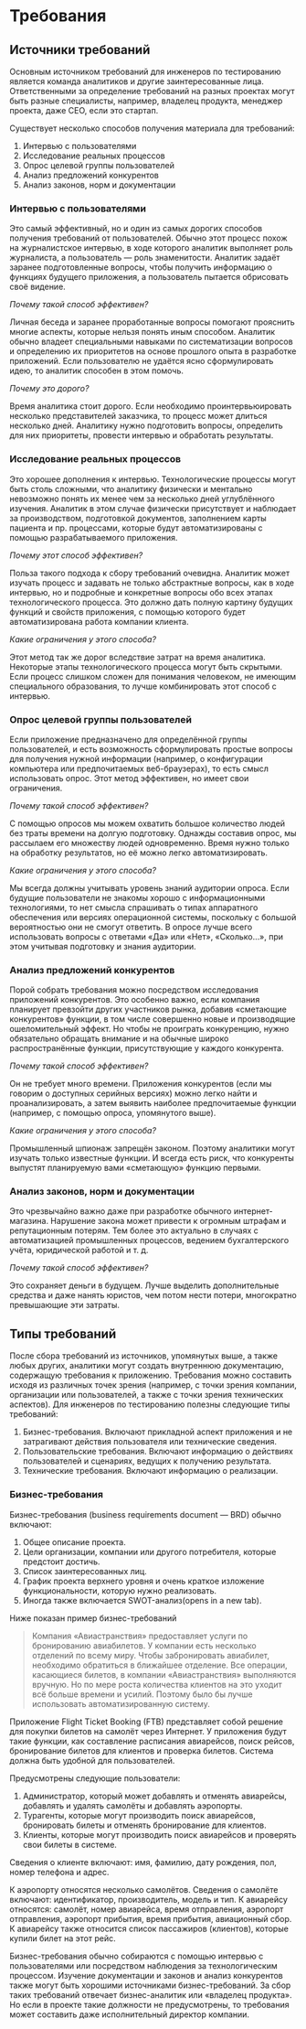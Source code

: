 # Требования

## Источники требований

Основным источником требований для инженеров по тестированию является команда аналитиков и другие заинтересованные лица. Ответственными за определение требований на разных проектах могут быть разные специалисты, например, владелец продукта,  менеджер проекта, даже CEO, если это стартап.

Существует несколько способов получения материала для требований:
1. Интервью с пользователями
2. Исследование реальных процессов
3. Опрос целевой группы пользователей
4. Анализ предложений конкурентов
5. Анализ законов, норм и документации

### Интервью с пользователями

Это самый эффективный, но и один из самых дорогих способов получения требований от пользователей. Обычно этот процесс похож на журналистское интервью, в ходе которого аналитик выполняет роль журналиста, а пользователь — роль знаменитости. Аналитик задаёт заранее подготовленные  вопросы, чтобы получить информацию о функциях будущего приложения, а пользователь пытается обрисовать своё видение. 

*Почему такой способ эффективен?*

Личная беседа и заранее проработанные вопросы помогают прояснить многие аспекты, которые нельзя понять иным способом. Аналитик обычно владеет специальными навыками по систематизации вопросов и определению их приоритетов на основе прошлого опыта в разработке приложений. Если пользователю не удаётся ясно сформулировать идею, то аналитик способен в этом помочь. 

*Почему это дорого?*

Время аналитика стоит дорого. Если необходимо проинтервьюировать несколько представителей заказчика, то процесс может длиться несколько дней. Аналитику нужно подготовить вопросы, определить для них приоритеты, провести интервью и обработать результаты. 

### Исследование реальных процессов

Это хорошее дополнения к интервью. Технологические процессы могут быть столь сложными, что аналитику физически и ментально невозможно понять их менее чем за несколько дней углублённого изучения. Аналитик в этом случае физически присутствует и наблюдает за производством, подготовкой документов, заполнением карты пациента и пр. процессами, которые будут автоматизированы с помощью разрабатываемого приложения. 

*Почему этот способ эффективен?*

Польза такого подхода к сбору требований очевидна. Аналитик может изучать процесс и задавать не только абстрактные вопросы, как в ходе интервью, но и подробные и конкретные вопросы обо всех этапах технологического процесса. Это должно дать полную картину будущих функций и свойств приложения, с помощью которого будет автоматизирована работа компании клиента.

*Какие ограничения у этого способа?*

Этот метод так же дорог вследствие затрат на время аналитика. Некоторые этапы технологического процесса могут быть скрытыми. Если процесс слишком сложен для понимания человеком, не имеющим специального образования, то лучше комбинировать этот способ с интервью. 

### Опрос целевой группы пользователей

Если приложение предназначено для определённой группы пользователей, и есть возможность сформулировать простые вопросы для получения нужной информации (например, о конфигурации компьютера или предпочитаемых веб-браузерах), то есть смысл использовать опрос.  Этот метод эффективен, но имеет свои ограничения.

*Почему такой способ эффективен?*

С помощью опросов мы можем охватить большое количество людей без траты времени на долгую подготовку. Однажды составив опрос, мы рассылаем его множеству людей одновременно.  Время нужно только на обработку результатов, но её можно легко автоматизировать.

*Какие ограничения у этого способа?*

Мы всегда должны учитывать уровень знаний аудитории опроса. Если будущие пользователи не знакомы хорошо с информационными технологиями, то нет смысла спрашивать о типах аппаратного обеспечения или версиях операционной системы, поскольку с большой вероятностью они не смогут ответить. В опросе лучше всего использовать вопросы с ответами «Да» или «Нет», «Сколько…», при этом учитывая подготовку и знания аудитории. 

### Анализ предложений конкурентов

Порой собрать требования можно посредством исследования приложений конкурентов. Это особенно важно, если компания планирует превзойти других участников рынка, добавив «сметающие конкурентов» функции, в том числе совершенно новые и производящие ошеломительный эффект. Но чтобы не проиграть конкуренцию, нужно обязательно обращать внимание и на обычные широко распространённые функции, присутствующие у каждого конкурента.

*Почему такой способ эффективен?*

Он не требует много времени. Приложения конкурентов (если мы говорим о доступных серийных версиях) можно легко найти и проанализировать, а затем выявить наиболее предпочитаемые функции (например, с помощью опроса, упомянутого выше). 

*Какие ограничения у этого способа?*

Промышленный шпионаж запрещён законом. Поэтому аналитики могут изучать только известные функции. И всегда есть риск, что конкуренты выпустят планируемую вами «сметающую» функцию первыми.

### Анализ законов, норм и документации

Это чрезвычайно важно даже при разработке обычного интернет-магазина. Нарушение закона может привести к огромным штрафам и репутационным потерям. Тем более это актуально в случаях с автоматизацией промышленных процессов, ведением бухгалтерского учёта, юридической работой и т. д. 

*Почему такой способ эффективен?*

Это сохраняет деньги в будущем. Лучше выделить дополнительные средства и даже нанять юристов, чем потом нести потери, многократно превышающие эти затраты.

## Типы требований

После сбора требований из источников, упомянутых выше, а также любых других, аналитики могут создать внутреннюю документацию, содержащую требования к приложению. Требования можно составить исходя из различных точек зрения (например, с точки зрения компании, организации или пользователей, а также с точки зрения технических аспектов). Для инженеров по тестированию полезны следующие типы требований:
1. Бизнес-требования. Включают прикладной аспект приложения и не затрагивают действия пользователя или технические сведения. 
2. Пользовательские требования. Включают информацию о действиях пользователей и сценариях, ведущих к получению результата.
3. Технические требования. Включают информацию о реализации.

### Бизнес-требования 

Бизнес-требования (business requirements document — BRD) обычно включают: 

1. Общее описание проекта. 
2. Цели организации, компании или другого потребителя, которые предстоит достичь.
3. Список заинтересованных лиц.
4. График проекта верхнего уровня и очень краткое изложение функциональности, которую нужно реализовать. 
5. Иногда также включается SWOT-анализ(opens in a new tab).

Ниже показан пример бизнес-требований
> Компания «Авиастранствия» предоставляет услуги по бронированию авиабилетов. У компании есть несколько отделений по всему миру. Чтобы забронировать авиабилет, необходимо обратиться в ближайшее отделение. Все операции, касающиеся билетов, в компании «Авиастранствия» выполняются вручную. Но по мере роста количества клиентов на это уходит всё больше времени и усилий. Поэтому было бы лучше использовать автоматизированную систему.

Приложение Flight Ticket Booking (FTB) представляет собой решение для покупки билетов на самолёт через Интернет. У приложения будут такие функции, как составление расписания авиарейсов, поиск рейсов, бронирование билетов для клиентов и проверка билетов. Система должна быть удобной для пользователей.

 Предусмотрены следующие пользователи:

1. Администратор, который может добавлять и отменять авиарейсы, добавлять и удалять самолёты и добавлять аэропорты.
2. Турагенты, которые могут производить поиск авиарейсов, бронировать билеты и отменять бронирование для клиентов.
3. Клиенты, которые могут производить поиск авиарейсов и проверять свои билеты в системе.

Сведения о клиенте включают: имя, фамилию, дату рождения, пол, номер телефона и адрес.

К аэропорту относятся несколько самолётов. Сведения о самолёте включают: идентификатор, производитель, модель и тип. К авиарейсу относятся: самолёт, номер авиарейса, время отправления, аэропорт отправления, аэропорт прибытия, время прибытия, авиационный сбор. К авиарейсу также относится список пассажиров (клиентов), которые купили билет на этот рейс.

Бизнес-требования обычно собираются с помощью интервью с пользователями или посредством наблюдения за технологическим процессом. Изучение документации и законов и анализ конкурентов также могут быть хорошими источниками бизнес-требований. За сбор таких требований отвечает бизнес-аналитик или «владелец продукта». Но если в проекте такие должности не предусмотрены, то требования может составить даже исполнительный директор компании.